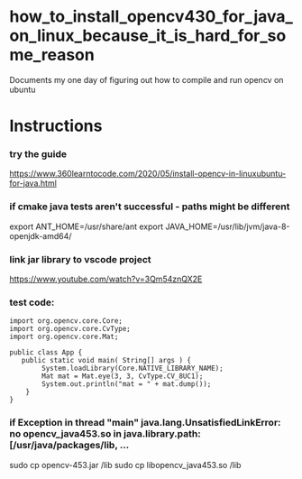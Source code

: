 # how_to_install_opencv430_for_java_on_linux_because_it_is_hard_for_some_reason
Documents my one day of figuring out how to compile and run opencv on ubuntu

# Instructions
### try the guide
https://www.360learntocode.com/2020/05/install-opencv-in-linuxubuntu-for-java.html

### if cmake java tests aren't successful - paths might be different
export ANT_HOME=/usr/share/ant
export JAVA_HOME=/usr/lib/jvm/java-8-openjdk-amd64/

### link jar library to vscode project
https://www.youtube.com/watch?v=3Qm54znQX2E

### test code:

```
import org.opencv.core.Core;
import org.opencv.core.CvType;
import org.opencv.core.Mat;

public class App {
   public static void main( String[] args ) {
        System.loadLibrary(Core.NATIVE_LIBRARY_NAME);
        Mat mat = Mat.eye(3, 3, CvType.CV_8UC1);
        System.out.println("mat = " + mat.dump()); 
    }
}
```

### if Exception in thread "main" java.lang.UnsatisfiedLinkError: no opencv_java453.so in java.library.path: [/usr/java/packages/lib, ...
sudo cp opencv-453.jar /lib
sudo cp libopencv_java453.so /lib
